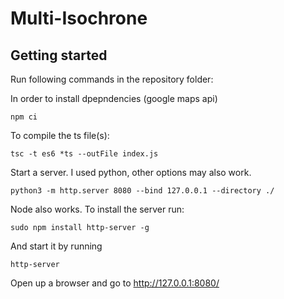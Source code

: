 # Multi-Isochrone

## Getting started

Run following commands in the repository folder:

In order to install dpepndencies (google maps api)

```
npm ci
```

To compile the ts file(s):

```
tsc -t es6 *ts --outFile index.js
```

Start a server. I used python, other options may also work.

```
python3 -m http.server 8080 --bind 127.0.0.1 --directory ./
```

Node also works. To install the server run:

```
sudo npm install http-server -g
```
And start it by running

```
http-server
```

Open up a browser and go to http://127.0.0.1:8080/